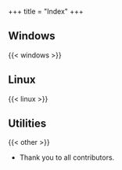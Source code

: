 +++
title = "Index"
+++

## Windows

{{< windows >}} 

## Linux

{{< linux >}} 

## Utilities

{{< other >}} 

* Thank you to all contributors.